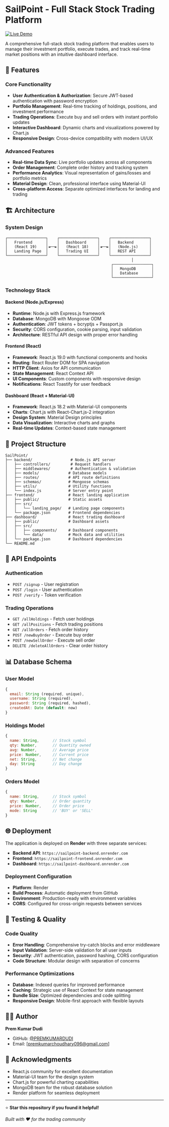 # SailPoint - Full Stack Stock Trading Platform

[![Live Demo](https://img.shields.io/badge/Live-Demo-success)](https://sailpoint-frontend.onrender.com)

A comprehensive full-stack stock trading platform that enables users to manage their investment portfolio, execute trades, and track real-time market positions with an intuitive dashboard interface.

## 🚀 Features

### Core Functionality

- **User Authentication & Authorization**: Secure JWT-based authentication with password encryption
- **Portfolio Management**: Real-time tracking of holdings, positions, and investment performance
- **Trading Operations**: Execute buy and sell orders with instant portfolio updates
- **Interactive Dashboard**: Dynamic charts and visualizations powered by Chart.js
- **Responsive Design**: Cross-device compatibility with modern UI/UX

### Advanced Features

- **Real-time Data Sync**: Live portfolio updates across all components
- **Order Management**: Complete order history and tracking system
- **Performance Analytics**: Visual representation of gains/losses and portfolio metrics
- **Material Design**: Clean, professional interface using Material-UI
- **Cross-platform Access**: Separate optimized interfaces for landing and trading

## 🏗️ Architecture

### System Design

```
┌─────────────────┐    ┌─────────────────┐    ┌─────────────────┐
│   Frontend      │    │   Dashboard     │    │   Backend       │
│   (React 19)    │◄──►│   (React 18)    │◄──►│   (Node.js)     │
│   Landing Page  │    │   Trading UI    │    │   REST API      │
└─────────────────┘    └─────────────────┘    └─────────────────┘
                                                        │
                                               ┌─────────────────┐
                                               │   MongoDB       │
                                               │   Database      │
                                               └─────────────────┘
```

### Technology Stack

#### Backend (Node.js/Express)

- **Runtime**: Node.js with Express.js framework
- **Database**: MongoDB with Mongoose ODM
- **Authentication**: JWT tokens + bcryptjs + Passport.js
- **Security**: CORS configuration, cookie parsing, input validation
- **Architecture**: RESTful API design with proper error handling

#### Frontend (React)

- **Framework**: React.js 19.0 with functional components and hooks
- **Routing**: React Router DOM for SPA navigation
- **HTTP Client**: Axios for API communication
- **State Management**: React Context API
- **UI Components**: Custom components with responsive design
- **Notifications**: React Toastify for user feedback

#### Dashboard (React + Material-UI)

- **Framework**: React.js 18.2 with Material-UI components
- **Charts**: Chart.js with React-Chart.js-2 integration
- **Design System**: Material Design principles
- **Data Visualization**: Interactive charts and graphs
- **Real-time Updates**: Context-based state management

## 📁 Project Structure

```
SailPoint/
├── backend/                 # Node.js API server
│   ├── controllers/         # Request handlers
│   ├── middlewares/         # Authentication & validation
│   ├── models/             # Database models
│   ├── routes/             # API route definitions
│   ├── schemas/            # Mongoose schemas
│   ├── utils/              # Utility functions
│   └── index.js            # Server entry point
├── frontend/               # React landing application
│   ├── public/             # Static assets
│   ├── src/
│   │   └── landing_page/   # Landing page components
│   └── package.json        # Frontend dependencies
├── dashboard/              # React trading dashboard
│   ├── public/             # Dashboard assets
│   ├── src/
│   │   ├── components/     # Dashboard components
│   │   └── data/           # Mock data and utilities
│   └── package.json        # Dashboard dependencies
└── README.md
```

## 🔌 API Endpoints

### Authentication

- `POST /signup` - User registration
- `POST /login` - User authentication
- `POST /verify` - Token verification

### Trading Operations

- `GET /allHoldings` - Fetch user holdings
- `GET /allPositions` - Fetch trading positions
- `GET /allOrders` - Fetch order history
- `POST /newBuyOrder` - Execute buy order
- `POST /newSellOrder` - Execute sell order
- `DELETE /deleteAllOrders` - Clear order history

## 📊 Database Schema

### User Model

```javascript
{
  email: String (required, unique),
  username: String (required),
  password: String (required, hashed),
  createdAt: Date (default: now)
}
```

### Holdings Model

```javascript
{
  name: String,      // Stock symbol
  qty: Number,       // Quantity owned
  avg: Number,       // Average price
  price: Number,     // Current price
  net: String,       // Net change
  day: String        // Day change
}
```

### Orders Model

```javascript
{
  name: String,      // Stock symbol
  qty: Number,       // Order quantity
  price: Number,     // Order price
  mode: String       // 'BUY' or 'SELL'
}
```

## 🌐 Deployment

The application is deployed on **Render** with three separate services:

- **Backend API**: `https://sailpoint-backend.onrender.com`
- **Frontend**: `https://sailpoint-frontend.onrender.com`
- **Dashboard**: `https://sailpoint-dashboard.onrender.com`

### Deployment Configuration

- **Platform**: Render
- **Build Process**: Automatic deployment from GitHub
- **Environment**: Production-ready with environment variables
- **CORS**: Configured for cross-origin requests between services

## 🧪 Testing & Quality

### Code Quality

- **Error Handling**: Comprehensive try-catch blocks and error middleware
- **Input Validation**: Server-side validation for all user inputs
- **Security**: JWT authentication, password hashing, CORS configuration
- **Code Structure**: Modular design with separation of concerns

### Performance Optimizations

- **Database**: Indexed queries for improved performance
- **Caching**: Strategic use of React Context for state management
- **Bundle Size**: Optimized dependencies and code splitting
- **Responsive Design**: Mobile-first approach with flexible layouts

## 👨‍💻 Author

**Prem Kumar Dudi**

- GitHub: [@PREMKUMARDUDI](https://github.com/PREMKUMARDUDI)
- Email: [premkumarchoudhary096@gmail.com]

## 🙏 Acknowledgments

- React.js community for excellent documentation
- Material-UI team for the design system
- Chart.js for powerful charting capabilities
- MongoDB team for the robust database solution
- Render platform for seamless deployment

---

⭐ **Star this repository if you found it helpful!**

_Built with ❤️ for the trading community_
